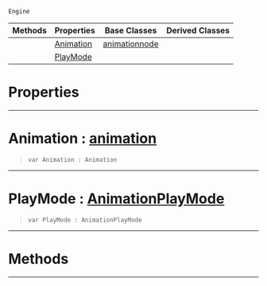  `Engine`

|Methods|Properties|Base Classes|Derived Classes|
|---|---|---|---|
| |[ Animation](https://plasmaengine.github.io/PlasmaDocs/Plasma1/C++/code_reference/class_reference/basicanimation.md#animation-plasma-engine-do)|[animationnode](https://plasmaengine.github.io/PlasmaDocs/Plasma1/C++/code_reference/class_reference/animationnode.md)| |
| |[ PlayMode](https://plasmaengine.github.io/PlasmaDocs/Plasma1/C++/code_reference/class_reference/basicanimation.md#playmode-plasma-engine-doc)| | |


 #  Properties


---  
 #  Animation : [animation](https://plasmaengine.github.io/PlasmaDocs/Plasma1/C++/code_reference/class_reference/animation.md)

> 
> ``` lang=cpp, name=Lightning
> var Animation : Animation


---  
 #  PlayMode : [AnimationPlayMode](https://plasmaengine.github.io/PlasmaDocs/Plasma1/C++/code_reference/enum_reference.md#animationplaymode)

> 
> ``` lang=cpp, name=Lightning
> var PlayMode : AnimationPlayMode


---  
 #  Methods


---  
 

 